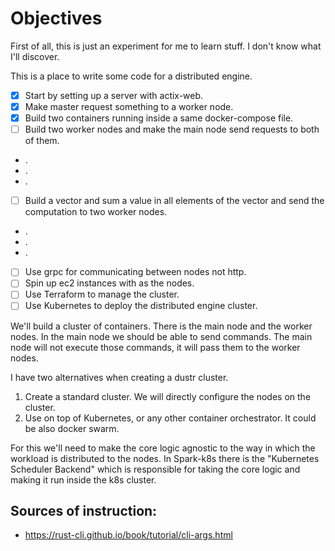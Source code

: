 
# Objectives

First of all, this is just an experiment for me to learn stuff.
I don't know what I'll discover.

This is a place to write some code for a distributed engine.

- [x] Start by setting up a server with actix-web.
- [x] Make master request something to a worker node.
- [x] Build two containers running inside a same docker-compose file.
- [ ] Build two worker nodes and make the main node send requests to both of them.
- .
- .
- .
- [ ] Build a vector and sum a value in all elements of the vector and send the computation to two worker nodes.
- .
- .
- .
- [ ] Use grpc for communicating between nodes not http.
- [ ] Spin up ec2 instances with as the nodes.
- [ ] Use Terraform to manage the cluster.
- [ ] Use Kubernetes to deploy the distributed engine cluster.

We'll build a cluster of containers.
There is the main node and the worker nodes.
In the main node we should be able to send commands.
The main node will not execute those commands, it will pass them to the worker nodes.

I have two alternatives when creating a dustr cluster.

1) Create a standard cluster. We will directly configure the nodes on the cluster.
2) Use on top of Kubernetes, or any other container orchestrator. It could be also docker swarm.

For this we'll need to make the core logic agnostic to the way in which the workload
is distributed to the nodes.
In Spark-k8s there is the "Kubernetes Scheduler Backend" which is responsible for
taking the core logic and making it run inside the k8s cluster.

## Sources of instruction:

- https://rust-cli.github.io/book/tutorial/cli-args.html
